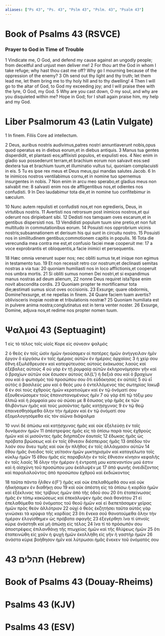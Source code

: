 ```yaml
---
aliases: ["Ps 43", "Ps. 43", "Pslm 43", "Pslm. 43", "Psalm 43"]
---
```



# Book of Psalms 43 (RSVCE)

### Prayer to God in Time of Trouble
1 Vindicate me, O God, and defend my cause against an ungodly people; from deceitful and unjust men deliver me!
2 For thou art the God in whom I take refuge; why hast thou cast me off? Why go I mourning because of the oppression of the enemy?
3 Oh send out thy light and thy truth; let them lead me, let them bring me to thy holy hill and to thy dwelling!
4 Then I will go to the altar of God, to God my exceeding joy; and I will praise thee with the lyre, O God, my God.
5 Why are you cast down, O my soul, and why are you disquieted within me? Hope in God; for I shall again praise him, my help and my God.


# Liber Psalmorum 43 (Latin Vulgate)

1 In finem. Filiis Core ad intellectum.

2 Deus, auribus nostris audivimus,patres nostri annuntiaverunt nobis,opus quod operatus es in diebus eorum,et in diebus antiquis.
3 Manus tua gentes disperdidit, et plantasti eos;afflixisti populos, et expulisti eos.
4 Nec enim in gladio suo possederunt terram,et brachium eorum non salvavit eos:sed dextera tua et brachium tuum,et illuminatio vultus tui, quoniam complacuisti in eis.
5 Tu es ipse rex meus et Deus meus,qui mandas salutes Jacob.
6 In te inimicos nostros ventilabimus cornu,et in nomine tuo spernemus insurgentes in nobis.
7 Non enim in arcu meo sperabo,et gladius meus non salvabit me:
8 salvasti enim nos de affligentibus nos,et odientes nos confudisti.
9 In Deo laudabimur tota die,et in nomine tuo confitebimur in sæculum.

10 Nunc autem repulisti et confudisti nos,et non egredieris, Deus, in virtutibus nostris.
11 Avertisti nos retrorsum post inimicos nostros,et qui oderunt nos diripiebant sibi.
12 Dedisti nos tamquam oves escarum,et in gentibus dispersisti nos.
13 Vendidisti populum tuum sine pretio,et non fuit multitudo in commutationibus eorum.
14 Posuisti nos opprobrium vicinis nostris;subsannationem et derisum his qui sunt in circuitu nostro.
15 Posuisti nos in similitudinem gentibus;commotionem capitis in populis.
16 Tota die verecundia mea contra me est,et confusio faciei meæ cooperuit me:
17 a voce exprobrantis et obloquentis,a facie inimici et persequentis.

18 Hæc omnia venerunt super nos; nec obliti sumus te,et inique non egimus in testamento tuo.
19 Et non recessit retro cor nostrum;et declinasti semitas nostras a via tua:
20 quoniam humiliasti nos in loco afflictionis,et cooperuit nos umbra mortis.
21 Si obliti sumus nomen Dei nostri,et si expandimus manus nostras ad deum alienum,
22 nonne Deus requiret ista?ipse enim novit abscondita cordis.
23 Quoniam propter te mortificamur tota die;æstimati sumus sicut oves occisionis.
23 Exsurge; quare obdormis, Domine?exsurge, et ne repellas in finem.
24 Quare faciem tuam avertis?oblivisceris inopiæ nostræ et tribulationis nostræ?
25 Quoniam humiliata est in pulvere anima nostra;conglutinatus est in terra venter noster.
26 Exsurge, Domine, adjuva nos,et redime nos propter nomen tuum.


# Ψαλμοί 43 (Septuagint)

1 εἰς τὸ τέλος τοῖς υἱοῖς Κορε εἰς σύνεσιν ψαλμός

2 ὁ θεός ἐν τοῖς ὠσὶν ἡμῶν ἠκούσαμεν οἱ πατέρες ἡμῶν ἀνήγγειλαν ἡμῖν ἔργον ὃ εἰργάσω ἐν ταῖς ἡμέραις αὐτῶν ἐν ἡμέραις ἀρχαίαις
3 ἡ χείρ σου ἔθνη ἐξωλέθρευσεν καὶ κατεφύτευσας αὐτούς ἐκάκωσας λαοὺς καὶ ἐξέβαλες αὐτούς
4 οὐ γὰρ ἐν τῇ ῥομφαίᾳ αὐτῶν ἐκληρονόμησαν γῆν καὶ ὁ βραχίων αὐτῶν οὐκ ἔσωσεν αὐτούς ἀλ{L'} ἡ δεξιά σου καὶ ὁ βραχίων σου καὶ ὁ φωτισμὸς τοῦ προσώπου σου ὅτι εὐδόκησας ἐν αὐτοῖς
5 σὺ εἶ αὐτὸς ὁ βασιλεύς μου καὶ ὁ θεός μου ὁ ἐντελλόμενος τὰς σωτηρίας Ιακωβ
6 ἐν σοὶ τοὺς ἐχθροὺς ἡμῶν κερατιοῦμεν καὶ ἐν τῷ ὀνόματί σου ἐξουθενώσομεν τοὺς ἐπανιστανομένους ἡμῖν
7 οὐ γὰρ ἐπὶ τῷ τόξῳ μου ἐλπιῶ καὶ ἡ ῥομφαία μου οὐ σώσει με
8 ἔσωσας γὰρ ἡμᾶς ἐκ τῶν θλιβόντων ἡμᾶς καὶ τοὺς μισοῦντας ἡμᾶς κατῄσχυνας
9 ἐν τῷ θεῷ ἐπαινεσθησόμεθα ὅλην τὴν ἡμέραν καὶ ἐν τῷ ὀνόματί σου ἐξομολογησόμεθα εἰς τὸν αἰῶνα διάψαλμα

10 νυνὶ δὲ ἀπώσω καὶ κατῄσχυνας ἡμᾶς καὶ οὐκ ἐξελεύσῃ ἐν ταῖς δυνάμεσιν ἡμῶν
11 ἀπέστρεψας ἡμᾶς εἰς τὰ ὀπίσω παρὰ τοὺς ἐχθροὺς ἡμῶν καὶ οἱ μισοῦντες ἡμᾶς διήρπαζον ἑαυτοῖς
12 ἔδωκας ἡμᾶς ὡς πρόβατα βρώσεως καὶ ἐν τοῖς ἔθνεσιν διέσπειρας ἡμᾶς
13 ἀπέδου τὸν λαόν σου ἄνευ τιμῆς καὶ οὐκ ἦν πλῆθος ἐν τοῖς ἀλλάγμασιν αὐτῶν
14 ἔθου ἡμᾶς ὄνειδος τοῖς γείτοσιν ἡμῶν μυκτηρισμὸν καὶ καταγέλωτα τοῖς κύκλῳ ἡμῶν
15 ἔθου ἡμᾶς εἰς παραβολὴν ἐν τοῖς ἔθνεσιν κίνησιν κεφαλῆς ἐν τοῖς λαοῖς
16 ὅλην τὴν ἡμέραν ἡ ἐντροπή μου κατεναντίον μού ἐστιν καὶ ἡ αἰσχύνη τοῦ προσώπου μου ἐκάλυψέν με
17 ἀπὸ φωνῆς ὀνειδίζοντος καὶ παραλαλοῦντος ἀπὸ προσώπου ἐχθροῦ καὶ ἐκδιώκοντος

18 ταῦτα πάντα ἦλθεν ἐ{F'} ἡμᾶς καὶ οὐκ ἐπελαθόμεθά σου καὶ οὐκ ἠδικήσαμεν ἐν διαθήκῃ σου
19 καὶ οὐκ ἀπέστη εἰς τὰ ὀπίσω ἡ καρδία ἡμῶν καὶ ἐξέκλινας τὰς τρίβους ἡμῶν ἀπὸ τῆς ὁδοῦ σου
20 ὅτι ἐταπείνωσας ἡμᾶς ἐν τόπῳ κακώσεως καὶ ἐπεκάλυψεν ἡμᾶς σκιὰ θανάτου
21 εἰ ἐπελαθόμεθα τοῦ ὀνόματος τοῦ θεοῦ ἡμῶν καὶ εἰ διεπετάσαμεν χεῖρας ἡμῶν πρὸς θεὸν ἀλλότριον
22 οὐχὶ ὁ θεὸς ἐκζητήσει ταῦτα αὐτὸς γὰρ γινώσκει τὰ κρύφια τῆς καρδίας
23 ὅτι ἕνεκα σοῦ θανατούμεθα ὅλην τὴν ἡμέραν ἐλογίσθημεν ὡς πρόβατα σφαγῆς
23 ἐξεγέρθητι ἵνα τί ὑπνοῖς κύριε ἀνάστηθι καὶ μὴ ἀπώσῃ εἰς τέλος
24 ἵνα τί τὸ πρόσωπόν σου ἀποστρέφεις ἐπιλανθάνῃ τῆς πτωχείας ἡμῶν καὶ τῆς θλίψεως ἡμῶν
25 ὅτι ἐταπεινώθη εἰς χοῦν ἡ ψυχὴ ἡμῶν ἐκολλήθη εἰς γῆν ἡ γαστὴρ ἡμῶν
26 ἀνάστα κύριε βοήθησον ἡμῖν καὶ λύτρωσαι ἡμᾶς ἕνεκεν τοῦ ὀνόματός σου


# 43 תהלים (Hebrew)


# Book of Psalms 43 (Douay-Rheims)


# Psalms 43 (KJV)


# Psalms 43 (ESV)

